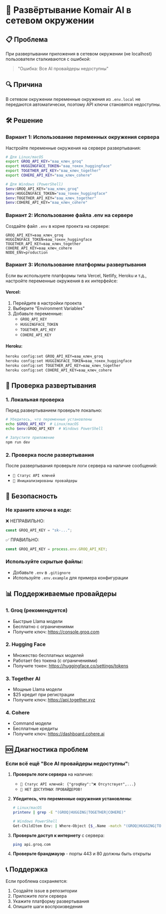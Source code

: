 # 🚀 Развёртывание Komair AI в сетевом окружении

## 📋 Проблема
При развертывании приложения в сетевом окружении (не localhost) пользователи сталкиваются с ошибкой:
> "Ошибка: Все AI провайдеры недоступны"

## 🔍 Причина
В сетевом окружении переменные окружения из `.env.local` не передаются автоматически, поэтому API ключи становятся недоступны.

## 🛠️ Решение

### Вариант 1: Использование переменных окружения сервера
Настройте переменные окружения на сервере развертывания:

```bash
# Для Linux/macOS
export GROQ_API_KEY="ваш_ключ_groq"
export HUGGINGFACE_TOKEN="ваш_токен_huggingface"
export TOGETHER_API_KEY="ваш_ключ_together"
export COHERE_API_KEY="ваш_ключ_cohere"

# Для Windows (PowerShell)
$env:GROQ_API_KEY="ваш_ключ_groq"
$env:HUGGINGFACE_TOKEN="ваш_токен_huggingface"
$env:TOGETHER_API_KEY="ваш_ключ_together"
$env:COHERE_API_KEY="ваш_ключ_cohere"
```

### Вариант 2: Использование файла .env на сервере
Создайте файл `.env` в корне проекта на сервере:

```env
GROQ_API_KEY=ваш_ключ_groq
HUGGINGFACE_TOKEN=ваш_токен_huggingface
TOGETHER_API_KEY=ваш_ключ_together
COHERE_API_KEY=ваш_ключ_cohere
NODE_ENV=production
```

### Вариант 3: Использование платформы развертывания
Если вы используете платформы типа Vercel, Netlify, Heroku и т.д., настройте переменные окружения в их интерфейсе:

#### Vercel:
1. Перейдите в настройки проекта
2. Выберите "Environment Variables"
3. Добавьте переменные:
   - `GROQ_API_KEY`
   - `HUGGINGFACE_TOKEN`
   - `TOGETHER_API_KEY`
   - `COHERE_API_KEY`

#### Heroku:
```bash
heroku config:set GROQ_API_KEY=ваш_ключ_groq
heroku config:set HUGGINGFACE_TOKEN=ваш_токен_huggingface
heroku config:set TOGETHER_API_KEY=ваш_ключ_together
heroku config:set COHERE_API_KEY=ваш_ключ_cohere
```

## 🧪 Проверка развертывания

### 1. Локальная проверка
Перед развертыванием проверьте локально:

```bash
# Убедитесь, что переменные установлены
echo $GROQ_API_KEY  # Linux/macOS
echo $env:GROQ_API_KEY  # Windows PowerShell

# Запустите приложение
npm run dev
```

### 2. Проверка после развертывания
После развертывания проверьте логи сервера на наличие сообщений:
- `🔑 Статус API ключей`
- `🔄 Инициализированы провайдеры`

## 🔐 Безопасность

### Не храните ключи в коде:
❌ НЕПРАВИЛЬНО:
```javascript
const GROQ_API_KEY = "sk-...";
```

✅ ПРАВИЛЬНО:
```javascript
const GROQ_API_KEY = process.env.GROQ_API_KEY;
```

### Используйте скрытые файлы:
- Добавьте `.env` в `.gitignore`
- Используйте `.env.example` для примера конфигурации

## 📊 Поддерживаемые провайдеры

### 1. Groq (рекомендуется)
- Быстрые Llama модели
- Бесплатно с ограничениями
- Получите ключ: https://console.groq.com

### 2. Hugging Face
- Множество бесплатных моделей
- Работает без токена (с ограничениями)
- Получите токен: https://huggingface.co/settings/tokens

### 3. Together AI
- Мощные Llama модели
- $25 кредит при регистрации
- Получите ключ: https://api.together.xyz

### 4. Cohere
- Command модели
- Бесплатные кредиты
- Получите ключ: https://dashboard.cohere.ai

## 🆘 Диагностика проблем

### Если всё ещё "Все AI провайдеры недоступны":

1. **Проверьте логи сервера** на наличие:
   - `🔑 Статус API ключей: {"groqKey":"❌ Отсутствует",...}`
   - `🚨 НЕТ ДОСТУПНЫХ ПРОВАЙДЕРОВ!`

2. **Убедитесь, что переменные окружения установлены**:
   ```bash
   # Linux/macOS
   printenv | grep -E "(GROQ|HUGGING|TOGETHER|COHERE)"
   
   # Windows PowerShell
   Get-ChildItem Env: | Where-Object {$_.Name -match "(GROQ|HUGGING|TOGETHER|COHERE)"}
   ```

3. **Проверьте доступ к интернету** с сервера:
   ```bash
   ping api.groq.com
   ```

4. **Проверьте брандмауэр** - порты 443 и 80 должны быть открыты

## 📞 Поддержка

Если проблема сохраняется:
1. Создайте issue в репозитории
2. Приложите логи сервера
3. Укажите платформу развертывания
4. Опишите шаги воспроизведения